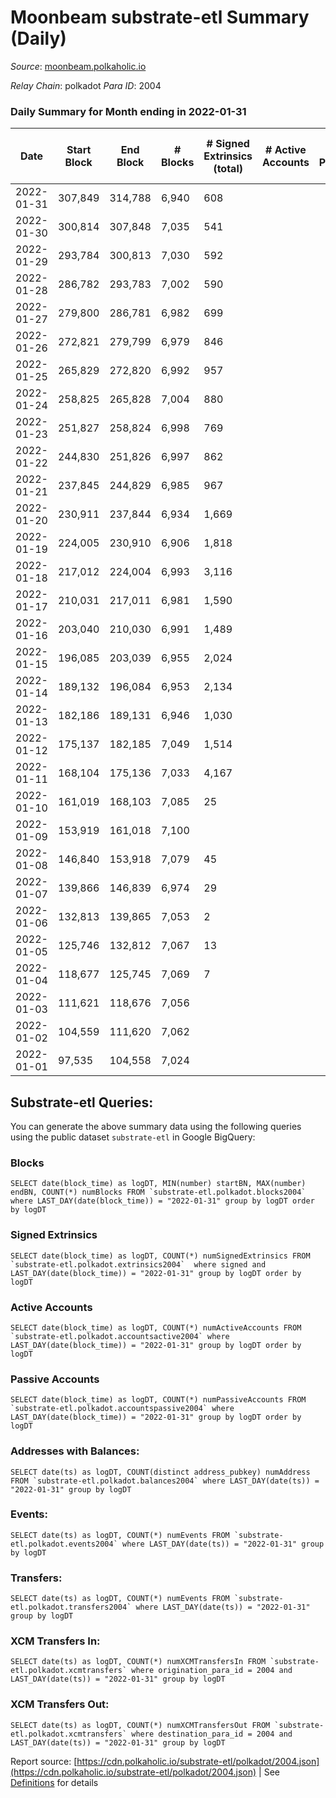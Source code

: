 # Moonbeam substrate-etl Summary (Daily)

_Source_: [moonbeam.polkaholic.io](https://moonbeam.polkaholic.io)

*Relay Chain*: polkadot
*Para ID*: 2004



### Daily Summary for Month ending in 2022-01-31


| Date | Start Block | End Block | # Blocks | # Signed Extrinsics (total) | # Active Accounts | # Passive | # New | # Addresses with Balances | # Events | # Transfers | # XCM Transfers In | # XCM Transfers Out | Issues | 
| ---- | ----------- | --------- | -------- | --------------------------- | ----------------- | --------- | ----- | ------------------------- | -------- | ----------- | ------------------ | ------------------- | ------ |
| 2022-01-31 | 307,849 | 314,788 | 6,940 | 608 |  |  |  | 141,321 | 547,974 | 15,638 ($51,291,494.97) |   |   |  |
| 2022-01-30 | 300,814 | 307,848 | 7,035 | 541 |  |  |  |  | 481,666 | 13,578 ($18,981,785.78) |   |   |  |
| 2022-01-29 | 293,784 | 300,813 | 7,030 | 592 |  |  |  |  | 545,019 | 17,232 ($31,303,771.09) |   |   |  |
| 2022-01-28 | 286,782 | 293,783 | 7,002 | 590 |  |  |  |  | 682,490 | 19,507 ($29,293,092.74) |   |   |  |
| 2022-01-27 | 279,800 | 286,781 | 6,982 | 699 |  |  |  |  | 752,162 | 25,684 ($32,599,179.40) |   |   |  |
| 2022-01-26 | 272,821 | 279,799 | 6,979 | 846 |  |  |  |  | 777,282 | 23,335 ($39,798,808.82) |   |   |  |
| 2022-01-25 | 265,829 | 272,820 | 6,992 | 957 |  |  |  |  | 686,213 | 22,859 ($40,076,255.69) |   |   |  |
| 2022-01-24 | 258,825 | 265,828 | 7,004 | 880 |  |  |  |  | 753,087 | 22,993 ($85,875,440.70) |   |   |  |
| 2022-01-23 | 251,827 | 258,824 | 6,998 | 769 |  |  |  |  | 757,366 | 24,573 ($34,818,740.73) |   |   |  |
| 2022-01-22 | 244,830 | 251,826 | 6,997 | 862 |  |  |  |  | 811,842 | 23,716 ($55,492,825.13) |   |   |  |
| 2022-01-21 | 237,845 | 244,829 | 6,985 | 967 |  |  |  |  | 942,324 | 29,745 ($60,853,662.05) |   |   |  |
| 2022-01-20 | 230,911 | 237,844 | 6,934 | 1,669 |  |  |  |  | 1,411,154 | 50,998 ($121,831,303.15) |   |   |  |
| 2022-01-19 | 224,005 | 230,910 | 6,906 | 1,818 |  |  |  |  | 1,264,363 | 52,043 ($103,253,517.99) |   |   |  |
| 2022-01-18 | 217,012 | 224,004 | 6,993 | 3,116 |  |  |  |  | 1,549,287 | 67,369 ($135,844,287.89) |   |   |  |
| 2022-01-17 | 210,031 | 217,011 | 6,981 | 1,590 |  |  |  |  | 787,569 | 31,855 ($95,069,748.61) |   |   |  |
| 2022-01-16 | 203,040 | 210,030 | 6,991 | 1,489 |  |  |  |  | 992,888 | 43,413 ($133,250,407.26) |   |   |  |
| 2022-01-15 | 196,085 | 203,039 | 6,955 | 2,024 |  |  |  |  | 1,623,431 | 90,141 ($186,178,778.49) |   |   |  |
| 2022-01-14 | 189,132 | 196,084 | 6,953 | 2,134 |  |  |  |  | 1,660,191 | 77,572 ($267,877,218.59) |   |   |  |
| 2022-01-13 | 182,186 | 189,131 | 6,946 | 1,030 |  |  |  |  | 1,455,496 | 81,692 ($311,451,851.19) |   |   |  |
| 2022-01-12 | 175,137 | 182,185 | 7,049 | 1,514 |  |  |  |  | 389,251 | 27,299 ($80,162,642.51) |   |   |  |
| 2022-01-11 | 168,104 | 175,136 | 7,033 | 4,167 |  |  |  |  | 478,471 | 77,727 ($2,017,246,426.99) |   |   |  |
| 2022-01-10 | 161,019 | 168,103 | 7,085 | 25 |  |  |  |  | 22,194 |   |   |   |  |
| 2022-01-09 | 153,919 | 161,018 | 7,100 |  |  |  |  |  | 22,096 |   |   |   |  |
| 2022-01-08 | 146,840 | 153,918 | 7,079 | 45 |  |  |  |  | 22,315 |   |   |   |  |
| 2022-01-07 | 139,866 | 146,839 | 6,974 | 29 |  |  |  |  | 21,691 | 2 ($322,667.49) |   |   |  |
| 2022-01-06 | 132,813 | 139,865 | 7,053 | 2 |  |  |  |  | 21,745 |   |   |   |  |
| 2022-01-05 | 125,746 | 132,812 | 7,067 | 13 |  |  |  |  | 21,822 |   |   |   |  |
| 2022-01-04 | 118,677 | 125,745 | 7,069 | 7 |  |  |  |  | 21,788 |   |   |   |  |
| 2022-01-03 | 111,621 | 118,676 | 7,056 |  |  |  |  |  | 21,708 |   |   |   |  |
| 2022-01-02 | 104,559 | 111,620 | 7,062 |  |  |  |  |  | 21,726 |   |   |   |  |
| 2022-01-01 | 97,535 | 104,558 | 7,024 |  |  |  |  |  | 21,612 |   |   |   |  |

## Substrate-etl Queries:
You can generate the above summary data using the following queries using the public dataset `substrate-etl` in Google BigQuery:


### Blocks
```
SELECT date(block_time) as logDT, MIN(number) startBN, MAX(number) endBN, COUNT(*) numBlocks FROM `substrate-etl.polkadot.blocks2004`  where LAST_DAY(date(block_time)) = "2022-01-31" group by logDT order by logDT
```


### Signed Extrinsics
```
SELECT date(block_time) as logDT, COUNT(*) numSignedExtrinsics FROM `substrate-etl.polkadot.extrinsics2004`  where signed and LAST_DAY(date(block_time)) = "2022-01-31" group by logDT order by logDT
```


### Active Accounts
```
SELECT date(block_time) as logDT, COUNT(*) numActiveAccounts FROM `substrate-etl.polkadot.accountsactive2004` where LAST_DAY(date(block_time)) = "2022-01-31" group by logDT order by logDT
```


### Passive Accounts
```
SELECT date(block_time) as logDT, COUNT(*) numPassiveAccounts FROM `substrate-etl.polkadot.accountspassive2004` where LAST_DAY(date(block_time)) = "2022-01-31" group by logDT order by logDT
```


### Addresses with Balances:
```
SELECT date(ts) as logDT, COUNT(distinct address_pubkey) numAddress FROM `substrate-etl.polkadot.balances2004` where LAST_DAY(date(ts)) = "2022-01-31" group by logDT
```


### Events:
```
SELECT date(ts) as logDT, COUNT(*) numEvents FROM `substrate-etl.polkadot.events2004` where LAST_DAY(date(ts)) = "2022-01-31" group by logDT
```


### Transfers:
```
SELECT date(ts) as logDT, COUNT(*) numEvents FROM `substrate-etl.polkadot.transfers2004` where LAST_DAY(date(ts)) = "2022-01-31" group by logDT
```


### XCM Transfers In:
```
SELECT date(ts) as logDT, COUNT(*) numXCMTransfersIn FROM `substrate-etl.polkadot.xcmtransfers` where origination_para_id = 2004 and LAST_DAY(date(ts)) = "2022-01-31" group by logDT
```


### XCM Transfers Out:
```
SELECT date(ts) as logDT, COUNT(*) numXCMTransfersOut FROM `substrate-etl.polkadot.xcmtransfers` where destination_para_id = 2004 and LAST_DAY(date(ts)) = "2022-01-31" group by logDT
```



Report source: [https://cdn.polkaholic.io/substrate-etl/polkadot/2004.json](https://cdn.polkaholic.io/substrate-etl/polkadot/2004.json) | See [Definitions](/DEFINITIONS.md) for details
